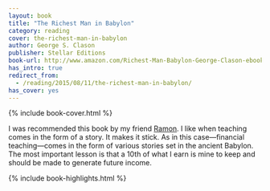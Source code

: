 ```yaml
---
layout: book
title: "The Richest Man in Babylon"
category: reading
cover: the-richest-man-in-babylon
author: George S. Clason
publisher: Stellar Editions
book-url: http://www.amazon.com/Richest-Man-Babylon-George-Clason-ebook/dp/B00OJNA536/ref=tmm_kin_swatch_0?_encoding=UTF8&qid=&sr=
has_intro: true
redirect_from:
  - /reading/2015/08/11/the-richest-man-in-babylon/
has_cover: yes
---
```

{% include book-cover.html %}

I was recommended this book by my friend [Ramon](https://plus.google.com/100342454906627581348/posts). I like when teaching comes in the form of a story. It makes it stick. As in this case—financial teaching—comes in the form of various stories set in the ancient Babylon. The most important lesson is that a 10th of what I earn is mine to keep and should be made to generate future income.

{% include book-highlights.html %}
